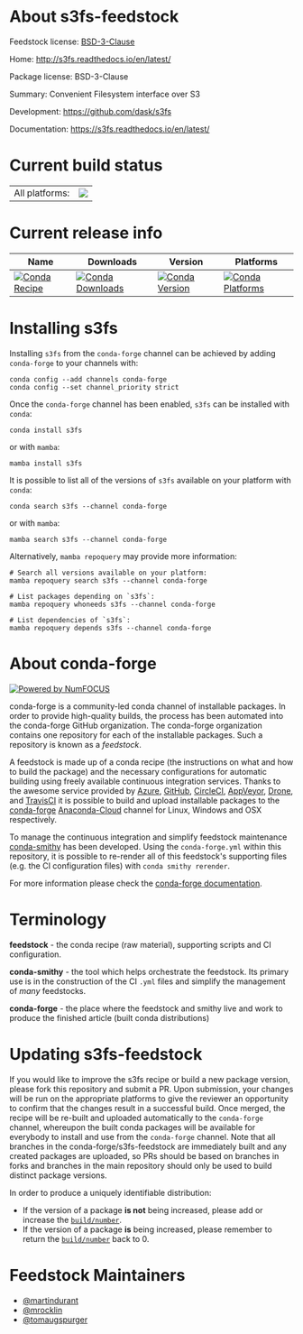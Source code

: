 About s3fs-feedstock
====================

Feedstock license: [BSD-3-Clause](https://github.com/conda-forge/s3fs-feedstock/blob/main/LICENSE.txt)

Home: http://s3fs.readthedocs.io/en/latest/

Package license: BSD-3-Clause

Summary: Convenient Filesystem interface over S3

Development: https://github.com/dask/s3fs

Documentation: https://s3fs.readthedocs.io/en/latest/

Current build status
====================


<table><tr><td>All platforms:</td>
    <td>
      <a href="https://dev.azure.com/conda-forge/feedstock-builds/_build/latest?definitionId=4320&branchName=main">
        <img src="https://dev.azure.com/conda-forge/feedstock-builds/_apis/build/status/s3fs-feedstock?branchName=main">
      </a>
    </td>
  </tr>
</table>

Current release info
====================

| Name | Downloads | Version | Platforms |
| --- | --- | --- | --- |
| [![Conda Recipe](https://img.shields.io/badge/recipe-s3fs-green.svg)](https://anaconda.org/conda-forge/s3fs) | [![Conda Downloads](https://img.shields.io/conda/dn/conda-forge/s3fs.svg)](https://anaconda.org/conda-forge/s3fs) | [![Conda Version](https://img.shields.io/conda/vn/conda-forge/s3fs.svg)](https://anaconda.org/conda-forge/s3fs) | [![Conda Platforms](https://img.shields.io/conda/pn/conda-forge/s3fs.svg)](https://anaconda.org/conda-forge/s3fs) |

Installing s3fs
===============

Installing `s3fs` from the `conda-forge` channel can be achieved by adding `conda-forge` to your channels with:

```
conda config --add channels conda-forge
conda config --set channel_priority strict
```

Once the `conda-forge` channel has been enabled, `s3fs` can be installed with `conda`:

```
conda install s3fs
```

or with `mamba`:

```
mamba install s3fs
```

It is possible to list all of the versions of `s3fs` available on your platform with `conda`:

```
conda search s3fs --channel conda-forge
```

or with `mamba`:

```
mamba search s3fs --channel conda-forge
```

Alternatively, `mamba repoquery` may provide more information:

```
# Search all versions available on your platform:
mamba repoquery search s3fs --channel conda-forge

# List packages depending on `s3fs`:
mamba repoquery whoneeds s3fs --channel conda-forge

# List dependencies of `s3fs`:
mamba repoquery depends s3fs --channel conda-forge
```


About conda-forge
=================

[![Powered by
NumFOCUS](https://img.shields.io/badge/powered%20by-NumFOCUS-orange.svg?style=flat&colorA=E1523D&colorB=007D8A)](https://numfocus.org)

conda-forge is a community-led conda channel of installable packages.
In order to provide high-quality builds, the process has been automated into the
conda-forge GitHub organization. The conda-forge organization contains one repository
for each of the installable packages. Such a repository is known as a *feedstock*.

A feedstock is made up of a conda recipe (the instructions on what and how to build
the package) and the necessary configurations for automatic building using freely
available continuous integration services. Thanks to the awesome service provided by
[Azure](https://azure.microsoft.com/en-us/services/devops/), [GitHub](https://github.com/),
[CircleCI](https://circleci.com/), [AppVeyor](https://www.appveyor.com/),
[Drone](https://cloud.drone.io/welcome), and [TravisCI](https://travis-ci.com/)
it is possible to build and upload installable packages to the
[conda-forge](https://anaconda.org/conda-forge) [Anaconda-Cloud](https://anaconda.org/)
channel for Linux, Windows and OSX respectively.

To manage the continuous integration and simplify feedstock maintenance
[conda-smithy](https://github.com/conda-forge/conda-smithy) has been developed.
Using the ``conda-forge.yml`` within this repository, it is possible to re-render all of
this feedstock's supporting files (e.g. the CI configuration files) with ``conda smithy rerender``.

For more information please check the [conda-forge documentation](https://conda-forge.org/docs/).

Terminology
===========

**feedstock** - the conda recipe (raw material), supporting scripts and CI configuration.

**conda-smithy** - the tool which helps orchestrate the feedstock.
                   Its primary use is in the construction of the CI ``.yml`` files
                   and simplify the management of *many* feedstocks.

**conda-forge** - the place where the feedstock and smithy live and work to
                  produce the finished article (built conda distributions)


Updating s3fs-feedstock
=======================

If you would like to improve the s3fs recipe or build a new
package version, please fork this repository and submit a PR. Upon submission,
your changes will be run on the appropriate platforms to give the reviewer an
opportunity to confirm that the changes result in a successful build. Once
merged, the recipe will be re-built and uploaded automatically to the
`conda-forge` channel, whereupon the built conda packages will be available for
everybody to install and use from the `conda-forge` channel.
Note that all branches in the conda-forge/s3fs-feedstock are
immediately built and any created packages are uploaded, so PRs should be based
on branches in forks and branches in the main repository should only be used to
build distinct package versions.

In order to produce a uniquely identifiable distribution:
 * If the version of a package **is not** being increased, please add or increase
   the [``build/number``](https://docs.conda.io/projects/conda-build/en/latest/resources/define-metadata.html#build-number-and-string).
 * If the version of a package **is** being increased, please remember to return
   the [``build/number``](https://docs.conda.io/projects/conda-build/en/latest/resources/define-metadata.html#build-number-and-string)
   back to 0.

Feedstock Maintainers
=====================

* [@martindurant](https://github.com/martindurant/)
* [@mrocklin](https://github.com/mrocklin/)
* [@tomaugspurger](https://github.com/tomaugspurger/)

